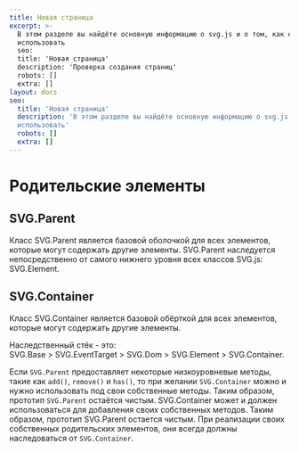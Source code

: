 ```yaml
---
title: Новая страница
excerpt: >-
  В этом разделе вы найдёте основную информацию о svg.js и о том, как его
  использовать
  seo:
  title: 'Новая страница'
  description: 'Проверка создания страниц'
  robots: []
  extra: []
layout: docs
seo:
  title: 'Новая страница'
  description: 'В этом разделе вы найдёте основную информацию о svg.js и о том, как его
  использовать'
  robots: []
  extra: []
---
```


# Родительские элементы

## SVG.Parent

Класс SVG.Parent является базовой оболочкой для всех элементов, которые могут содержать другие элементы. SVG.Parent наследуется непосредственно от самого нижнего уровня всех классов SVG.js: SVG.Element. 

## SVG.Container

Класс SVG.Container является базовой обёрткой для всех элементов, которые могут содержать другие элементы.

Наследственный стёк - это:  
SVG.Base > SVG.EventTarget > SVG.Dom > SVG.Element > SVG.Container.

Если `SVG.Parent` предоставляет некоторые низкоуровневые методы, такие как `add()`, `remove()` и `has()`, то при желании `SVG.Container` можно и нужно использовать под свои собственные методы. Таким образом, прототип `SVG.Parent` остаётся чистым.
 SVG.Container может и должен использоваться для добавления своих собственных методов. Таким образом, прототип SVG.Parent остается чистым. При реализации своих собственных родительских элементов, они всегда должны наследоваться от `SVG.Container`.
